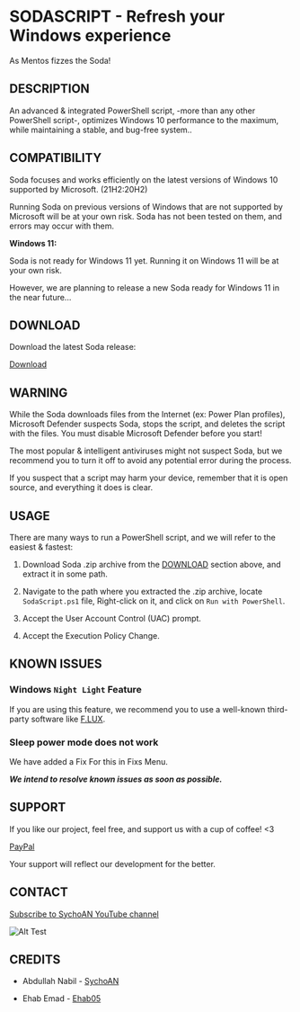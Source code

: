 # SODASCRIPT - Refresh your Windows experience

As Mentos fizzes the Soda!

## DESCRIPTION

An advanced & integrated PowerShell script, -more than any other PowerShell script-, optimizes Windows 10 performance to the maximum, while maintaining a stable, and bug-free system..

## COMPATIBILITY

Soda focuses and works efficiently on the latest versions of Windows 10 supported by Microsoft. (21H2:20H2)

Running Soda on previous versions of Windows that are not supported by Microsoft will be at your own risk. Soda has not been tested on them, and errors may occur with them.

 **Windows 11:**

Soda is not ready for Windows 11 yet. Running it on Windows 11 will be at your own risk.

However, we are planning to release a new Soda ready for Windows 11 in the near future...

## DOWNLOAD

Download the latest Soda release:

[Download](https://github.com/SychoAN/SodaScript/releases/download/Powershell/SodaScript.ps1)

## WARNING

While the Soda downloads files from the Internet (ex: Power Plan profiles), Microsoft Defender suspects Soda, stops the script, and deletes the script with the files. You must disable Microsoft Defender before you start!

The most popular & intelligent antiviruses might not suspect Soda, but we recommend you to turn it off to avoid any potential error during the process.

If you suspect that a script may harm your device, remember that it is open source, and everything it does is clear.

## USAGE
There are many ways to run a PowerShell script, and we will refer to the easiest & fastest:

1. Download Soda .zip archive from the [DOWNLOAD](https://github.com/SychoAN/SodaScriptTEST/blob/main/README.md#download) section above, and extract it in some path.

2. Navigate to the path where you extracted the .zip archive, locate ```SodaScript.ps1``` file, Right-click on it, and click on ```Run with PowerShell```.

3. Accept the User Account Control (UAC) prompt.

4. Accept the Execution Policy Change.

## KNOWN ISSUES

### Windows ```Night Light``` Feature

If you are using this feature, we recommend you to use a well-known third-party software like [F.LUX](https://justgetflux.com).

### Sleep power mode does not work

We have added a Fix For this in Fixs Menu.

***We intend to resolve known issues as soon as possible.***

## SUPPORT

If you like our project, feel free, and support us with a cup of coffee! <3

[PayPal](https://paypal.me/Donateme92?country.x=EG&locale.x=ar_EG)

Your support will reflect our development for the better.

## CONTACT

[Subscribe to SychoAN YouTube channel](https://www.youtube.com/c/SychoAN?sub_confirmation=1)

![Alt Test](https://upload.wikimedia.org/wikipedia/commons/thumb/b/b8/YouTube_Logo_2017.svg/320px-YouTube_Logo_2017.svg.png)

## CREDITS

- Abdullah Nabil - [SychoAN](https://t.me/Sycho_AN)

- Ehab Emad - [Ehab05](https://t.me/Ehab05)
